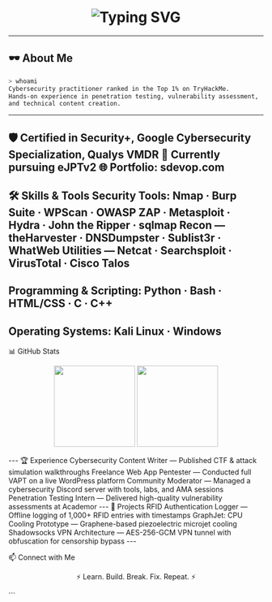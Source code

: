 <h1 align="center">
  <img src="https://readme-typing-svg.herokuapp.com?font=Fira+Code&color=00FF00&width=750&lines=Hi%2C+I'm+D3SYNCx;Ethical+Hacker+%7C+CTF+Player+%7C+Cybersecurity+Researcher;Ranked+Top+1%25+on+TryHackMe;Welcome+to+my+GitHub" alt="Typing SVG">
</h1>

---

## 🕶 About Me
```bash
> whoami
Cybersecurity practitioner ranked in the Top 1% on TryHackMe.
Hands-on experience in penetration testing, vulnerability assessment, 
and technical content creation.
```
---
🛡 Certified in Security+, Google Cybersecurity Specialization, Qualys VMDR
🎯 Currently pursuing eJPTv2
🌐 Portfolio: sdevop.com
---
🛠 Skills & Tools
Security Tools:
Nmap · Burp Suite · WPScan · OWASP ZAP · Metasploit · Hydra · John the Ripper · sqlmap
Recon — theHarvester · DNSDumpster · Sublist3r · WhatWeb
Utilities — Netcat · Searchsploit · VirusTotal · Cisco Talos
---
Programming & Scripting:
Python · Bash · HTML/CSS · C · C++
---
Operating Systems:
Kali Linux · Windows
---
📊 GitHub Stats
<p align="center"> <img src="https://github-readme-stats.vercel.app/api?username=D3SYNCx&show_icons=true&theme=radical" height="160"> <img src="https://github-readme-stats.vercel.app/api/top-langs/?username=D3SYNCx&layout=compact&theme=radical" height="160"> </p>
---
🏆 Experience
Cybersecurity Content Writer — Published CTF & attack simulation walkthroughs
Freelance Web App Pentester — Conducted full VAPT on a live WordPress platform
Community Moderator — Managed a cybersecurity Discord server with tools, labs, and AMA sessions
Penetration Testing Intern — Delivered high-quality vulnerability assessments at Academor
---
🚀 Projects
RFID Authentication Logger — Offline logging of 1,000+ RFID entries with timestamps
GraphJet: CPU Cooling Prototype — Graphene-based piezoelectric microjet cooling
Shadowsocks VPN Architecture — AES-256-GCM VPN tunnel with obfuscation for censorship bypass
---


📫 Connect with Me



<p align="center">⚡ Learn. Build. Break. Fix. Repeat. ⚡</p> ```
